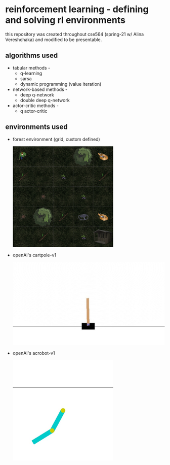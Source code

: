 # reinforcement learning - defining and solving rl environments
this repository was created throughout cse564 (spring-21 w/ Alina Vereshchaka) and modified to be presentable.

## algorithms used
  - tabular methods - 
    - q-learning 
    - sarsa
    - dynamic programming (value iteration)
  - network-based methods - 
    - deep q-network
    - double deep q-network
  - actor-critic methods - 
    - q actor-critic

## environments used
  - forest environment (grid, custom defined)
  
    ![Sample Forest Render](sample_renders/forest_sample.png)
    
  - openAI's cartpole-v1

    ![Sample Cartpole Render](sample_renders/cartpole_sample.png)
    
  - openAI's acrobot-v1
    
    ![Sample Acrobot Render](sample_renders/acrobot_sample.png)
